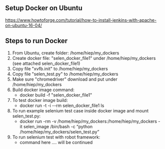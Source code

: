 ## Setup Docker on Ubuntu

https://www.howtoforge.com/tutorial/how-to-install-jenkins-with-apache-on-ubuntu-16-04/

## Steps to run Docker
1. From Ubuntu, create folder: /home/hiep/my_dockers
2. Create docker file: "selen_docker_file1" under /home/hiep/my_dockers (see attached selen_docker_file1)
3. Copy file "xvfb.init" to /home/hiep/my_dockers
4. Copy file "selen_test.py" to /home/hiep/my_dockers
5. Make sure "chromedriver" download and put under /home/hiep/my_dockers
6. Build docker image command: 
    * docker build -f "selen_docker_file1"
7. To test docker image build: 
    * docker run -t -i --rm selen_docker_file1 ls
8. To run example selenium test case inside docker image and mount selen_test.py:
    * docker run -rm -v /home/hiep/my_dockers:/home/hiep/my_dockers -it selen_image /bin/bash -c “python /home/hiep/my_dockers/selen_test.py”
9.  To run selenium test with robot framework:
    * command here .... will be continued


